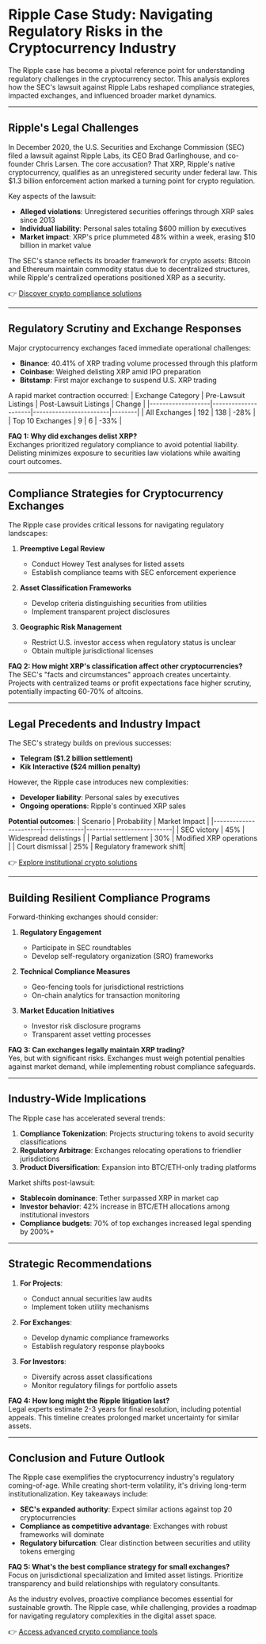 # Ripple Case Study: Navigating Regulatory Risks in the Cryptocurrency Industry

The Ripple case has become a pivotal reference point for understanding regulatory challenges in the cryptocurrency sector. This analysis explores how the SEC's lawsuit against Ripple Labs reshaped compliance strategies, impacted exchanges, and influenced broader market dynamics.

---

## Ripple's Legal Challenges

In December 2020, the U.S. Securities and Exchange Commission (SEC) filed a lawsuit against Ripple Labs, its CEO Brad Garlinghouse, and co-founder Chris Larsen. The core accusation? That XRP, Ripple's native cryptocurrency, qualifies as an unregistered security under federal law. This $1.3 billion enforcement action marked a turning point for crypto regulation.

Key aspects of the lawsuit:
- **Alleged violations**: Unregistered securities offerings through XRP sales since 2013
- **Individual liability**: Personal sales totaling $600 million by executives
- **Market impact**: XRP's price plummeted 48% within a week, erasing $10 billion in market value

The SEC's stance reflects its broader framework for crypto assets: Bitcoin and Ethereum maintain commodity status due to decentralized structures, while Ripple's centralized operations positioned XRP as a security.

👉 [Discover crypto compliance solutions](https://bit.ly/okx-bonus)

---

## Regulatory Scrutiny and Exchange Responses

Major cryptocurrency exchanges faced immediate operational challenges:
- **Binance**: 40.41% of XRP trading volume processed through this platform
- **Coinbase**: Weighed delisting XRP amid IPO preparation
- **Bitstamp**: First major exchange to suspend U.S. XRP trading

A rapid market contraction occurred:
| Exchange Category | Pre-Lawsuit Listings | Post-Lawsuit Listings | Change |
|-------------------|---------------------|------------------------|--------|
| All Exchanges     | 192                 | 138                    | -28%   |
| Top 10 Exchanges  | 9                   | 6                      | -33%   |

**FAQ 1: Why did exchanges delist XRP?**  
Exchanges prioritized regulatory compliance to avoid potential liability. Delisting minimizes exposure to securities law violations while awaiting court outcomes.

---

## Compliance Strategies for Cryptocurrency Exchanges

The Ripple case provides critical lessons for navigating regulatory landscapes:

1. **Preemptive Legal Review**  
   - Conduct Howey Test analyses for listed assets
   - Establish compliance teams with SEC enforcement experience

2. **Asset Classification Frameworks**  
   - Develop criteria distinguishing securities from utilities
   - Implement transparent project disclosures

3. **Geographic Risk Management**  
   - Restrict U.S. investor access when regulatory status is unclear
   - Obtain multiple jurisdictional licenses

**FAQ 2: How might XRP's classification affect other cryptocurrencies?**  
The SEC's "facts and circumstances" approach creates uncertainty. Projects with centralized teams or profit expectations face higher scrutiny, potentially impacting 60-70% of altcoins.

---

## Legal Precedents and Industry Impact

The SEC's strategy builds on previous successes:
- **Telegram ($1.2 billion settlement)**
- **Kik Interactive ($24 million penalty)**

However, the Ripple case introduces new complexities:
- **Developer liability**: Personal sales by executives
- **Ongoing operations**: Ripple's continued XRP sales

**Potential outcomes**:
| Scenario              | Probability | Market Impact             |
|-----------------------|-------------|---------------------------|
| SEC victory           | 45%         | Widespread delistings     |
| Partial settlement    | 30%         | Modified XRP operations   |
| Court dismissal       | 25%         | Regulatory framework shift|

👉 [Explore institutional crypto solutions](https://bit.ly/okx-bonus)

---

## Building Resilient Compliance Programs

Forward-thinking exchanges should consider:
1. **Regulatory Engagement**  
   - Participate in SEC roundtables
   - Develop self-regulatory organization (SRO) frameworks

2. **Technical Compliance Measures**  
   - Geo-fencing tools for jurisdictional restrictions
   - On-chain analytics for transaction monitoring

3. **Market Education Initiatives**  
   - Investor risk disclosure programs
   - Transparent asset vetting processes

**FAQ 3: Can exchanges legally maintain XRP trading?**  
Yes, but with significant risks. Exchanges must weigh potential penalties against market demand, while implementing robust compliance safeguards.

---

## Industry-Wide Implications

The Ripple case has accelerated several trends:
1. **Compliance Tokenization**: Projects structuring tokens to avoid security classifications
2. **Regulatory Arbitrage**: Exchanges relocating operations to friendlier jurisdictions
3. **Product Diversification**: Expansion into BTC/ETH-only trading platforms

Market shifts post-lawsuit:
- **Stablecoin dominance**: Tether surpassed XRP in market cap
- **Investor behavior**: 42% increase in BTC/ETH allocations among institutional investors
- **Compliance budgets**: 70% of top exchanges increased legal spending by 200%+

---

## Strategic Recommendations

1. **For Projects**:  
   - Conduct annual securities law audits
   - Implement token utility mechanisms

2. **For Exchanges**:  
   - Develop dynamic compliance frameworks
   - Establish regulatory response playbooks

3. **For Investors**:  
   - Diversify across asset classifications
   - Monitor regulatory filings for portfolio assets

**FAQ 4: How long might the Ripple litigation last?**  
Legal experts estimate 2-3 years for final resolution, including potential appeals. This timeline creates prolonged market uncertainty for similar assets.

---

## Conclusion and Future Outlook

The Ripple case exemplifies the cryptocurrency industry's regulatory coming-of-age. While creating short-term volatility, it's driving long-term institutionalization. Key takeaways include:
- **SEC's expanded authority**: Expect similar actions against top 20 cryptocurrencies
- **Compliance as competitive advantage**: Exchanges with robust frameworks will dominate
- **Regulatory bifurcation**: Clear distinction between securities and utility tokens emerging

**FAQ 5: What's the best compliance strategy for small exchanges?**  
Focus on jurisdictional specialization and limited asset listings. Prioritize transparency and build relationships with regulatory consultants.

As the industry evolves, proactive compliance becomes essential for sustainable growth. The Ripple case, while challenging, provides a roadmap for navigating regulatory complexities in the digital asset space.

👉 [Access advanced crypto compliance tools](https://bit.ly/okx-bonus)
